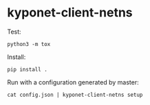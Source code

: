 # kyponet-client-netns

Test:

```shell
python3 -m tox
```

Install:

```shell
pip install .
```

Run with a configuration generated by master:

```shell
cat config.json | kyponet-client-netns setup
```
